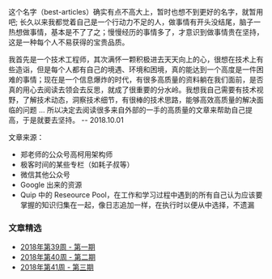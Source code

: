 
这个名字（best-articles）确实有点不高大上，暂时也想不到更好的名字，就暂用吧; 长久以来我都觉着自己是一个行动力不足的人，做事情有开头没结尾，脑子一热想做事情，基本是不了了之；慢慢经历的事情多了，才意识到做事情贵在坚持，这是一种每个人不易获得的宝贵品质。

我首先是一个技术工程师，其次满怀一颗积极进去天天向上的心，很想在技术上有些造诣，但是每个人都有自己的境遇、环境和困境，真的能达到一个高度是一件困难的事情；现在是一个信息爆炸的时代，有很多高质量的资料躺在我们面前，是否真的用心去阅读去领会去反思，就成了很重要的分水岭。我想我自己需要有技术视野，了解技术动态，洞察技术细节，有很棒的技术思路，能够高效高质量的解决面临的问题 ... 所以决定去阅读很多来自外部的一手的高质量的文章来帮助自己提高，于是就要去坚持。  -- 2018.10.01

文章来源：

- 郑老师的公众号高柯用架构师
- 极客时间的某些专栏（如耗子叔等）
- 微信其他公众号
- Google 出来的资源
- Quip 中的 Reseource Pool，在工作和学习过程中遇到的所有自己认为应该要掌握的知识归集在一起，像日志追加一样，在执行时以便从中选择，不遗漏

### 文章精选

- [2018年第39周 - 第一期](2018w39.md)
- [2018年第40周 - 第二期](2018w40.md)
- [2018年第41周 - 第三期](2018w41.md)
